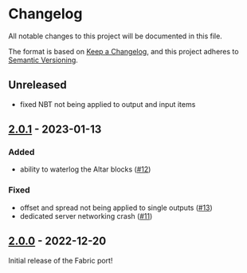 # Changelog

All notable changes to this project will be documented in this file.

The format is based on [Keep a Changelog],
and this project adheres to [Semantic Versioning].

## Unreleased
- fixed NBT not being applied to output and input items

## [2.0.1] - 2023-01-13

### Added
- ability to waterlog the Altar blocks ([#12])

### Fixed
- offset and spread not being applied to single outputs ([#13])
- dedicated server networking crash ([#11])

<!-- Links -->
[#11]: https://github.com/AlmostReliable/summoningrituals/issues/11
[#12]: https://github.com/AlmostReliable/summoningrituals/issues/12
[#13]: https://github.com/AlmostReliable/summoningrituals/issues/13

## [2.0.0] - 2022-12-20

Initial release of the Fabric port!

<!-- Links -->
[keep a changelog]: https://keepachangelog.com/en/1.0.0/
[semantic versioning]: https://semver.org/spec/v2.0.0.html

<!-- Versions -->
[2.0.1]: https://github.com/AlmostReliable/summoningrituals/releases/tag/v1.19-fabric-2.0.1
[2.0.0]: https://github.com/AlmostReliable/summoningrituals/releases/tag/v1.19-fabric-2.0.0
